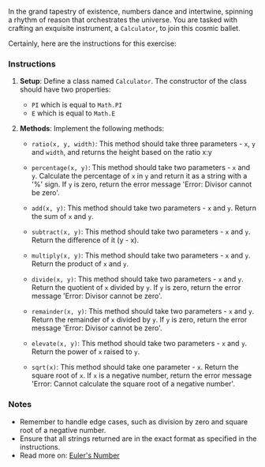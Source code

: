In the grand tapestry of existence, numbers dance and intertwine, spinning a rhythm of reason that orchestrates the universe. You are tasked with crafting an exquisite instrument, a `Calculator`, to join this cosmic ballet.

Certainly, here are the instructions for this exercise:

### Instructions

1. **Setup**: Define a class named `Calculator`. The constructor of the class should have two properties:
    - `PI` which is equal to `Math.PI`
    - `E` which is equal to `Math.E`
    
2. **Methods**: Implement the following methods:

    - `ratio(x, y, width)`: This method should take three parameters - `x`, `y` and `width`, and returns the height based on the ratio x:y

    - `percentage(x, y)`: This method should take two parameters - `x` and `y`. Calculate the percentage of `x` in `y` and return it as a string with a '%' sign. If `y` is zero, return the error message 'Error: Divisor cannot be zero'.

    - `add(x, y)`: This method should take two parameters - `x` and `y`. Return the sum of `x` and `y`.

    - `subtract(x, y)`: This method should take two parameters - `x` and `y`. Return the difference of it (y - x).

    - `multiply(x, y)`: This method should take two parameters - `x` and `y`. Return the product of `x` and `y`.

    - `divide(x, y)`: This method should take two parameters - `x` and `y`. Return the quotient of `x` divided by `y`. If `y` is zero, return the error message 'Error: Divisor cannot be zero'.

    - `remainder(x, y)`: This method should take two parameters - `x` and `y`. Return the remainder of `x` divided by `y`. If `y` is zero, return the error message 'Error: Divisor cannot be zero'.

    - `elevate(x, y)`: This method should take two parameters - `x` and `y`. Return the power of `x` raised to `y`.

    - `sqrt(x)`: This method should take one parameter - `x`. Return the square root of `x`. If `x` is a negative number, return the error message 'Error: Cannot calculate the square root of a negative number'.

### Notes

- Remember to handle edge cases, such as division by zero and square root of a negative number.
- Ensure that all strings returned are in the exact format as specified in the instructions.
- Read more on: [Euler's Number](https://www.investopedia.com/terms/e/eulers-constant.asp#:~:text=Euler's%20number%20is%20an%20important,repeats%20(similar%20to%20pi).)